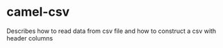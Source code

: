 # camel-csv
Describes how to read data from csv file and how to construct a csv with header columns
